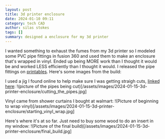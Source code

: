 ```yaml
---
layout: post
title: 3d printer enclosure
date: 2024-01-10 09:11
category: tech CAD
author: silas stokes
tags: []
summary: designed a enclosure for my 3d printer
---
```


I wanted something to exhaust the fumes from my 3d printer so I modeled some PVC pipe fittings in fusion 360 and used them to make an enclosure that's wrapped in vinyl. Ended up being MORE work than I thought it would be and worked LESS efficiently than I thought it would. I released the pipe fittings on [printables](https://www.printables.com/model/791506-34-pvc-pipe-fittings). Here's some images from the build:

I used a jig I found online to help make sure I was getting straigh cuts, [linked here](https://www.printables.com/model/284812-pipe-cutting-jig-32mm-pvc):
!(picture of the pipes being cut)[/assets/images/2024-01-15-3d-printer-enclosure/cutting_the_pipes.jpg]

Vinyl came from shower curtains I bought at walmart:
!(Picture of beginning to wrap vinyl)[/assets/images/2024-01-15-3d-printer-enclosure/starting_vinyl_wrap.jpg]

Here's where it's at so far. Just need to buy some wood to do an insert in my window:
!(Picture of the final build)[/assets/images/2024-01-15-3d-printer-enclosure/final_build.jpg]
